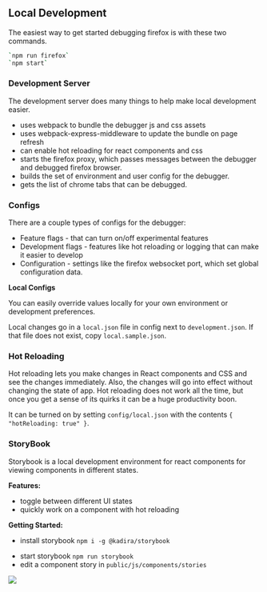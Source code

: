## Local Development

The easiest way to get started debugging firefox is with these two commands.

```bash
`npm run firefox`
`npm start`
```

### Development Server

The development server does many things to help make local development easier.

+ uses webpack to bundle the debugger js and css assets
+ uses webpack-express-middleware to update the bundle on page refresh
+ can enable hot reloading for react components and css
+ starts the firefox proxy, which passes messages between the debugger and debugged firefox browser.
+ builds the set of environment and user config for the debugger.
+ gets the list of chrome tabs that can be debugged.

### Configs

There are a couple types of configs for the debugger:

+ Feature flags - that can turn on/off experimental features
+ Development flags - features like hot reloading or logging that can make it easier to develop
+ Configuration - settings like the firefox websocket port, which set global configuration data.

**Local Configs**

You can easily override values locally for your own environment or development preferences.

Local changes go in a `local.json` file in config next to `development.json`.
If that file does not exist, copy `local.sample.json`.

### Hot Reloading

Hot reloading lets you make changes in React components and CSS and see the changes immediately.
Also, the changes will go into effect without changing the state of app.
Hot reloading does not work all the time, but once you get a sense of its quirks it can be a huge productivity boon.

It can be turned on by setting `config/local.json` with the contents `{ "hotReloading: true" }`.

### StoryBook

Storybook is a local development environment for react components for viewing components in different states.

**Features:**
+ toggle between different UI states
+ quickly work on a component with hot reloading

**Getting Started:**
* install storybook `npm i -g @kadira/storybook`
+ start storybook `npm run storybook`
+ edit a component story in `public/js/components/stories`

![](./screenshots/storybook.png)
